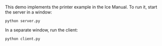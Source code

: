 This demo implements the printer example in the Ice Manual.
To run it, start the server in a window:

```
python server.py
```

In a separate window, run the client:

```
python client.py
```
